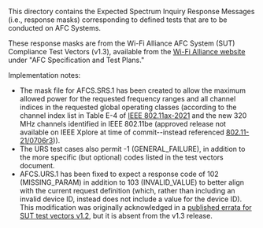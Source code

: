 This directory contains the Expected Spectrum Inquiry Response Messages (i.e., response masks) corresponding to defined tests that are to be conducted on AFC Systems.

These response masks are from the Wi-Fi Alliance AFC System (SUT) Compliance Test Vectors (v1.3), available from the [Wi-Fi Alliance website](https://www.wi-fi.org/discover-wi-fi/specifications) under "AFC Specification and Test Plans."

Implementation notes:
  * The mask file for AFCS.SRS.1 has been created to allow the maximum allowed power for the requested frequency ranges and all channel indices in the requested global operating classes (according to the channel index list in Table E-4 of [IEEE 802.11ax-2021](https://ieeexplore.ieee.org/document/9442429) and the new 320 MHz channels identified in IEEE 802.11be (approved release not available on IEEE Xplore at time of commit--instead referenced [802.11-21/0706r3](https://mentor.ieee.org/802.11/dcn/21/11-21-0706-03-00be-tgbe-coexistence-assurance-document.docx))).
  * The URS test cases also permit -1 (GENERAL_FAILURE), in addition to the more specific (but optional) codes listed in the test vectors document.
  * AFCS.URS.1 has been fixed to expect a response code of 102 (MISSING_PARAM) in addition to 103 (INVALID_VALUE) to better align with the current request definition (which, rather than including an invalid device ID, instead does not include a value for the device ID). This modification was originally acknowledged in a [published errata for SUT test vectors v1.2](https://www.wi-fi.org/file/afc-system-sut-compliance-test-vectors), but it is absent from the v1.3 release.